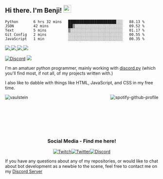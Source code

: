 ## Hi there. I'm Benji! <img src="https://media.giphy.com/media/hvRJCLFzcasrR4ia7z/giphy.gif" width="25px">

<!--START_SECTION:waka-->
```text
Python       6 hrs 32 mins   ██████████████████████░░░   88.13 % 
JSON         42 mins         ██▒░░░░░░░░░░░░░░░░░░░░░░   09.52 % 
Text         5 mins          ▒░░░░░░░░░░░░░░░░░░░░░░░░   01.17 % 
Git Config   2 mins          ░░░░░░░░░░░░░░░░░░░░░░░░░   00.55 % 
JavaScript   1 min           ░░░░░░░░░░░░░░░░░░░░░░░░░   00.35 % 
```
<!--END_SECTION:waka-->


<a href="https://www.linkedin.com/in/benjamin-campbell-wilson-115a67177/">
  <img src="https://img.icons8.com/material-outlined/30/689d6a/linkedin.png"/>
</a>
<a href="https://twitter.com/BritishBenji">
  <img src="https://img.icons8.com/material-outlined/30/689d6a/twitter.png"/>
</a>
<a href="https://Ko-fi.com/britishbenji">
<img src="https://img.icons8.com/material-outlined/30/689d6a/cafe.png"/>
</a>
<a href="https://www.twitch.tv/britishbenji">
    <img src="https://img.icons8.com/material-outlined/24/689d6a/twitch.png"/>
  </a>
  
[![Discord](https://img.shields.io/discord/853638415039463464.svg?label=&logo=discord&logoColor=ffffff&color=7389D8&labelColor=6A7EC2)](https://discord.gg/qBq2WSsgvv)
![](https://visitor-badge.glitch.me/badge?page_id=britishbenji)

I'm an amatuer python programmer, mainly working with [discord.py](https://github.com/Rapptz/discord.py) (which you'll find most, if not all, of my projects written with.)

I also like to dabble with things like HTML, JavaScript, and CSS in my free time.

<p><img align="left" src="https://github-readme-stats.vercel.app/api/top-langs?username=britishbenji&show_icons=true&locale=en&layout=compact&theme=radical" alt="vaulstein" />
<a href="https://github.com/kittinan/spotify-github-profile"><img align="right" src="https://spotify-github-profile.vercel.app/api/view?uid=250301ben&amp;cover_image=false&amp;theme=default" alt="spotify-github-profile"></a>
  </p>
  <br /><br /><br /><br /><br /><br /><br />
<div align=center>
  <h3> Social Media - Find me here! </h3>
<a href="https://twitch.tv/britishbenji"><img alt="Twitch" src="https://img.shields.io/badge/BritishBenji-%239146FF.svg?style=for-the-badge&logo=Twitch&logoColor=white"/></a><a href="https://twitter.com/britishbenji"><img alt="Twitter" src="https://img.shields.io/badge/BritishBenji-%231DA1F2.svg?style=for-the-badge&logo=Twitter&logoColor=white"/></a><a href="https://discord.gg/qBq2WSsgvv"><img alt="Discord" src="https://img.shields.io/badge/Discord Server-%237289DA.svg?style=for-the-badge&logo=discord&logoColor=white"/></a><a href="https://Ko-fi.com/britishbenji"></a>
  </div>


 
If you have any questions about any of my repositories, or would like to chat about bot development as a newbie to the scene, 
feel free to contact me on my [Discord Server](https://discord.gg/qBq2WSsgvv)


<!--
**BritishBenji/BritishBenji** is a ✨ _special_ ✨ repository because its `README.md` (this file) appears on your GitHub profile.

Here are some ideas to get you started:

- 🔭 I’m currently working on ...
- 🌱 I’m currently learning ...
- 👯 I’m looking to collaborate on ...
- 🤔 I’m looking for help with ...
- 💬 Ask me about ...
- 📫 How to reach me: ...
- 😄 Pronouns: ...
- ⚡ Fun fact: ...
-->

